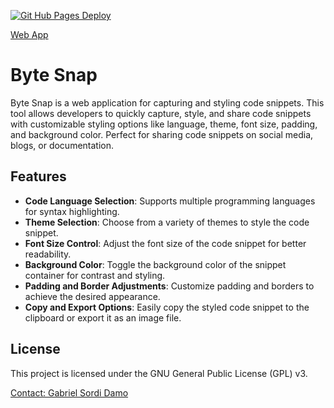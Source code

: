[![Git Hub Pages Deploy](https://github.com/GabrielSordiDamo/ByteSnap/actions/workflows/deploy.yml/badge.svg)](https://github.com/GabrielSordiDamo/ByteSnap/actions/workflows/deploy.yml)

[Web App](https://gabrielsordidamo.github.io/ByteSnap/)
# Byte Snap

Byte Snap is a web application for capturing and styling code snippets. This tool allows developers to quickly capture, style, and share code snippets with customizable styling options like language, theme, font size, padding, and background color. Perfect for sharing code snippets on social media, blogs, or documentation.

## Features

- **Code Language Selection**: Supports multiple programming languages for syntax highlighting.
- **Theme Selection**: Choose from a variety of themes to style the code snippet.
- **Font Size Control**: Adjust the font size of the code snippet for better readability.
- **Background Color**: Toggle the background color of the snippet container for contrast and styling.
- **Padding and Border Adjustments**: Customize padding and borders to achieve the desired appearance.
- **Copy and Export Options**: Easily copy the styled code snippet to the clipboard or export it as an image file.

## License
This project is licensed under the  GNU General Public License (GPL) v3.

[Contact: Gabriel Sordi Damo](https://www.linkedin.com/in/gabriel-sordi-damo/)
